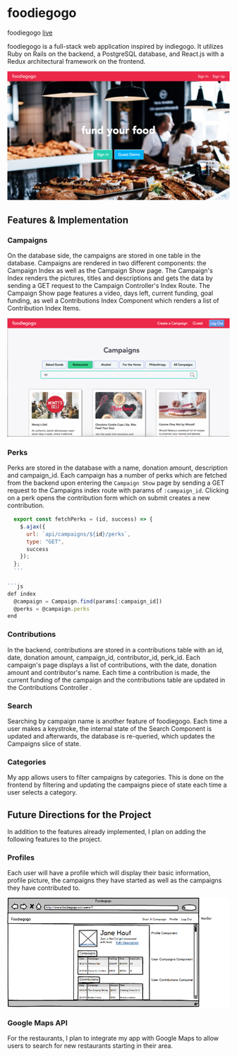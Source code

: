 # foodiegogo

foodiegogo [live][heroku]

 [heroku]: http://www.foodiegogo.co

foodiegogo is a full-stack web application inspired by indiegogo.  It utilizes Ruby on Rails on the backend, a PostgreSQL database, and React.js with a Redux architectural framework on the frontend.

  ![splash screenshot](docs/wireframes/landing.png)

## Features & Implementation


### Campaigns
  On the database side, the campaigns are stored in one table in the database. Campaigns are rendered in two different components: the Campaign Index as well as the Campaign Show page. The Campaign's Index renders the pictures, titles and descriptions and gets the data by sending a GET request to the Campaign Controller's Index Route. The Campaign Show page features a video, days left, current funding, goal funding, as well a Contributions Index Component which renders a list of Contribution Index Items.

  ![campaigns screenshot](docs/wireframes/campaigns.png)


### Perks
  Perks are stored in the database with a name, donation amount, description and campaign_id. Each campaign has a number of perks which are fetched from the backend upon entering the `Campaign Show` page by sending a GET request to the Campaigns index route with params of `:campaign_id`. Clicking on a perk opens the contribution form which on submit creates a new contribution.

  ```js
    export const fetchPerks = (id, success) => {
      $.ajax({
        url: `api/campaigns/${id}/perks`,
        type: "GET",
        success
      });
    };
    ```

  ```js
  def index
    @campaign = Campaign.find(params[:campaign_id])
    @perks = @campaign.perks
  end
  ```


### Contributions
  In the backend, contributions are stored in a contributions table with an id, date, donation amount, campaign_id, contributor_id, perk_id. Each campaign's page displays a list of contributions, with the date, donation amount and contributor's name. Each time a contribution is made, the current funding of the campaign and the contributions table are updated in the Contributions Controller .


### Search
  Searching by campaign name is another feature of foodiegogo. Each time a user makes a keystroke, the internal state of the Search Component is updated and afterwards, the database is re-queried, which updates the Campaigns slice of state.

### Categories
  My app allows users to filter campaigns by categories. This is done on the frontend by filtering and updating the campaigns piece of state each time a user selects a category.

## Future Directions for the Project

In addition to the features already implemented, I plan on adding the following features to the project.

### Profiles
  Each user will have a profile which will display their basic information, profile picture, the campaigns they have started as well as the campaigns they have contributed to.

  ![tag screenshot](docs/wireframes/profile.png)

### Google Maps API
  For the restaurants, I plan to integrate my app with Google Maps to allow users to search for new restaurants starting in their area.
